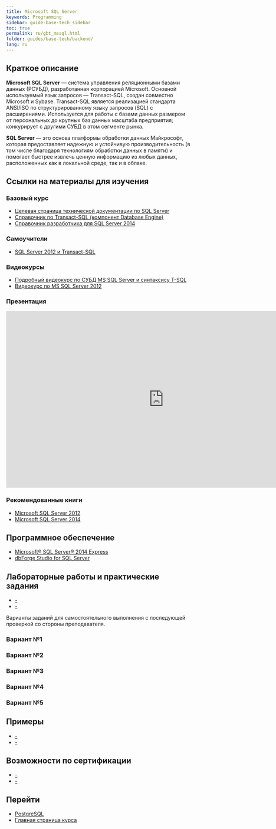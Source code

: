 ```yaml
---
title: Microsoft SQL Server
keywords: Programming
sidebar: guide-base-tech_sidebar
toc: true
permalink: ru/gbt_mssql.html
folder: guides/base-tech/backend/
lang: ru
---
```


## Краткое описание

**Microsoft SQL Server** — система управления реляционными базами данных (РСУБД), разработанная корпорацией Microsoft. Основной используемый язык запросов — Transact-SQL, создан совместно Microsoft и Sybase. Transact-SQL является реализацией стандарта ANSI/ISO по структурированному языку запросов (SQL) с расширениями. Используется для работы с базами данных размером от персональных до крупных баз данных масштаба предприятия; конкурирует с другими СУБД в этом сегменте рынка.

**SQL Server** — это основа платформы обработки данных Майкрософт, которая предоставляет надежную и устойчивую производительность (в том числе благодаря технологиям обработки данных в памяти) и помогает быстрее извлечь ценную информацию из любых данных, расположенных как в локальной среде, так и в облаке.

##  Ссылки на материалы для изучения

### Базовый курс

* [Целевая страница технической документации по SQL Server](https://msdn.microsoft.com/ru-ru/library/mt590198(v=sql.1).aspx)
* [Справочник по Transact-SQL (компонент Database Engine)](https://msdn.microsoft.com/ru-ru/library/bb510741.aspx)
* [Справочник разработчика для SQL Server 2014](https://msdn.microsoft.com/ru-ru/library/dd206988(v=sql.120).aspx)

### Самоучители

* [SQL Server 2012 и Transact-SQL](https://professorweb.ru/my/sql-server/2012/level1/)

### Видеокурсы

* [Подробный видеокурс по СУБД MS SQL Server и синтаксису T-SQL](https://www.youtube.com/playlist?list=PLWCoo5SF-qANaHABEiNOJ-yBcmYqOEve1)
* [Видеокурс по MS SQL Server 2012](https://www.youtube.com/watch?v=N_z4dsJ3sbM&list=PLshd8LOTR60Fu5locACXWHQXU0M2Q509r)


### Презентация


<div class="thumb-wrap">
    <iframe width="854" height="480" src="https://www.youtube.com/embed/Ds8GCdhbu5g" frameborder="0" allowfullscreen></iframe>
</div>


### Рекомендованные книги

* [Microsoft SQL Server 2012](http://www.ozon.ru/context/detail/id/32125332/)
* [Microsoft SQL Server 2014](http://www.ozon.ru/context/detail/id/31350961/)

## Программное обеспечение

* [Microsoft® SQL Server® 2014 Express](https://www.microsoft.com/ru-ru/download/details.aspx?id=42299)
* [dbForge Studio for SQL Server](https://www.devart.com/ru/dbforge/sql/studio/)

## Лабораторные работы и практические задания

* [-]()
* [-]()

Варианты заданий для самостоятельного выполнения с последующей проверкой со стороны преподавателя.

### Вариант №1

### Вариант №2

### Вариант №3

### Вариант №4

### Вариант №5

## Примеры

* [-]()
* [-]()

## Возможности по сертификации

* [-]()
* [-]()

## Перейти

* [PostgreSQL](gbt_postgresql.html)
* [Главная страница курса](gbt_landing-page.html)

